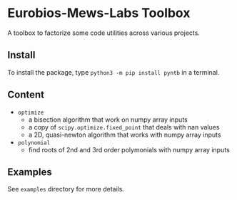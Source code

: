 # Eurobios-Mews-Labs Toolbox

A toolbox to factorize some code utilities across various projects.

## Install

To install the package, type ```python3 -m pip install pyntb``` in a terminal.

## Content

- `optimize` 
  - a bisection algorithm that work on numpy array inputs
  - a copy of `scipy.optimize.fixed_point` that deals with nan values
  - a 2D, quasi-newton algorithm that works with numpy array inputs
- `polynomial`
  - find roots of 2nd and 3rd order polymonials with numpy array inputs 

## Examples

See `examples` directory for more details.
